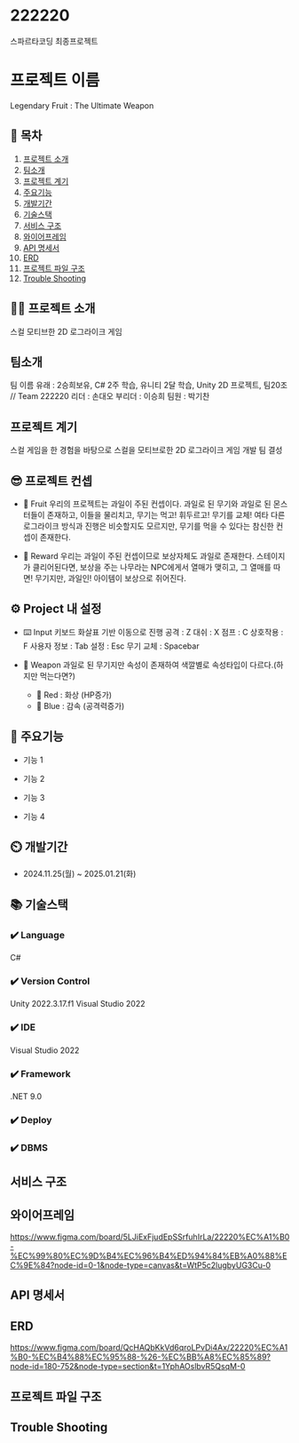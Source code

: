 # 222220
스파르타코딩 최종프로젝트

# 프로젝트 이름
Legendary Fruit : The Ultimate Weapon

## 📖 목차
1. [프로젝트 소개](#프로젝트-소개)
2. [팀소개](#팀소개)
3. [프로젝트 계기](#프로젝트-계기)
4. [주요기능](#주요기능)
5. [개발기간](#개발기간)
6. [기술스택](#기술스택)
7. [서비스 구조](#서비스-구조)
8. [와이어프레임](#와이어프레임)
9. [API 명세서](#API-명세서)
10. [ERD](#ERD)
11. [프로젝트 파일 구조](#프로젝트-파일-구조)
12. [Trouble Shooting](#trouble-shooting)
    
## 👨‍🏫 프로젝트 소개
스컬 모티브한 2D 로그라이크 게임

## 팀소개
팀 이름 유래 : 2승희보유, C# 2주 학습, 유니티 2달 학습, Unity 2D 프로젝트, 팀20조 // Team 222220
리더 : 손대오
부리더 : 이승희
팀원 : 박기찬

## 프로젝트 계기
스컬 게임을 한 경험을 바탕으로 스컬을 모티브로한 2D 로그라이크 게임 개발 팀 결성

## 😎 프로젝트 컨셉
- 🍓 Fruit
  우리의 프로젝트는 과일이 주된 컨셉이다.
  과일로 된 무기와 과일로 된 몬스터들이 존재하고, 이들을 물리치고, 무기는 먹고! 휘두르고! 무기를 교체!
  여타 다른 로그라이크 방식과 진행은 비슷할지도 모르지만,
  무기를 먹을 수 있다는 참신한 컨셉이 존재한다.

- 🎁 Reward
  우리는 과일이 주된 컨셉이므로 보상자체도 과일로 존재한다.
  스테이지가 클리어된다면, 보상을 주는 나무라는 NPC에게서 열매가 맺히고, 그 열매를 따면!
  무기지만, 과일인! 아이템이 보상으로 쥐어진다.
  
## ⚙️ Project 내 설정
- ⌨️ Input
  키보드 화살표 기반 이동으로 진행
  공격 : Z
  대쉬 : X
  점프 : C
  상호작용 : F
  사용자 정보 : Tab
  설정 : Esc
  무기 교체 : Spacebar

- 🔫 Weapon
  과일로 된 무기지만
  속성이 존재하여 색깔별로 속성타입이 다르다.(하지만 먹는다면?)
  
  - 🔴  Red  :  화상   (HP증가)
  - 🔵  Blue :  감속   (공격력증가)

## 💜 주요기능

- 기능 1

- 기능 2

- 기능 3

- 기능 4


## ⏲️ 개발기간
- 2024.11.25(월) ~ 2025.01.21(화)

## 📚️ 기술스택

### ✔️ Language
C#

### ✔️ Version Control
Unity 2022.3.17.f1
Visual Studio 2022

### ✔️ IDE
Visual Studio 2022

### ✔️ Framework
.NET 9.0

### ✔️ Deploy 

### ✔️  DBMS

## 서비스 구조

## 와이어프레임
https://www.figma.com/board/5LJiExFjudEpSSrfuhIrLa/22220%EC%A1%B0-%EC%99%80%EC%9D%B4%EC%96%B4%ED%94%84%EB%A0%88%EC%9E%84?node-id=0-1&node-type=canvas&t=WtP5c2lugbyUG3Cu-0

## API 명세서

## ERD
https://www.figma.com/board/QcHAQbKkVd6qroLPvDi4Ax/22220%EC%A1%B0-%EC%B4%88%EC%95%88-%26-%EC%BB%A8%EC%85%89?node-id=180-752&node-type=section&t=1YphAOslbvR5QsqM-0

## 프로젝트 파일 구조

## Trouble Shooting
